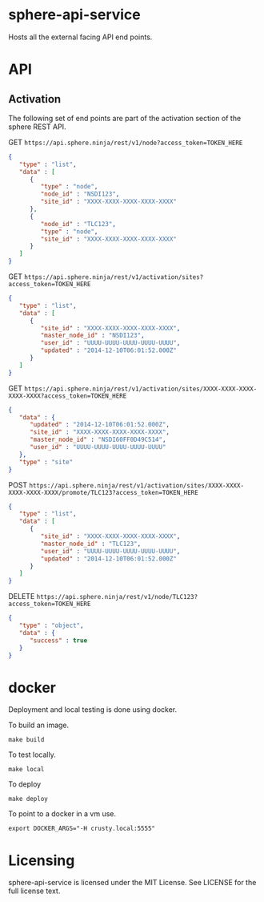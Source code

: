 # sphere-api-service

Hosts all the external facing API end points.

# API

## Activation

The following set of end points are part of the activation section of the sphere REST API.

GET `https://api.sphere.ninja/rest/v1/node?access_token=TOKEN_HERE`

```json
{
   "type" : "list",
   "data" : [
      {
         "type" : "node",
         "node_id" : "NSDI123",
         "site_id" : "XXXX-XXXX-XXXX-XXXX-XXXX"
      },
      {
         "node_id" : "TLC123",
         "type" : "node",
         "site_id" : "XXXX-XXXX-XXXX-XXXX-XXXX"
      }
   ]
}
```

GET `https://api.sphere.ninja/rest/v1/activation/sites?access_token=TOKEN_HERE`

```json
{
   "type" : "list",
   "data" : [
      {
         "site_id" : "XXXX-XXXX-XXXX-XXXX-XXXX",
         "master_node_id" : "NSDI123",
         "user_id" : "UUUU-UUUU-UUUU-UUUU-UUUU",
         "updated" : "2014-12-10T06:01:52.000Z"
      }
   ]
}
```

GET `https://api.sphere.ninja/rest/v1/activation/sites/XXXX-XXXX-XXXX-XXXX-XXXX?access_token=TOKEN_HERE`

```json
{
   "data" : {
      "updated" : "2014-12-10T06:01:52.000Z",
      "site_id" : "XXXX-XXXX-XXXX-XXXX-XXXX",
      "master_node_id" : "NSDI60FF0D49C514",
      "user_id" : "UUUU-UUUU-UUUU-UUUU-UUUU"
   },
   "type" : "site"
}
```

POST `https://api.sphere.ninja/rest/v1/activation/sites/XXXX-XXXX-XXXX-XXXX-XXXX/promote/TLC123?access_token=TOKEN_HERE`

```json
{
   "type" : "list",
   "data" : [
      {
         "site_id" : "XXXX-XXXX-XXXX-XXXX-XXXX",
         "master_node_id" : "TLC123",
         "user_id" : "UUUU-UUUU-UUUU-UUUU-UUUU",
         "updated" : "2014-12-10T06:01:52.000Z"
      }
   ]
}
```

DELETE `https://api.sphere.ninja/rest/v1/node/TLC123?access_token=TOKEN_HERE`

```json
{
   "type" : "object",
   "data" : {
      "success" : true
   }
}
```

# docker

Deployment and local testing is done using docker.

To build an image.

```
make build
```

To test locally.

```
make local
```

To deploy 

```
make deploy
```

To point to a docker in a vm use.

```
export DOCKER_ARGS="-H crusty.local:5555"
```

# Licensing

sphere-api-service is licensed under the MIT License. See LICENSE for the full license text.
